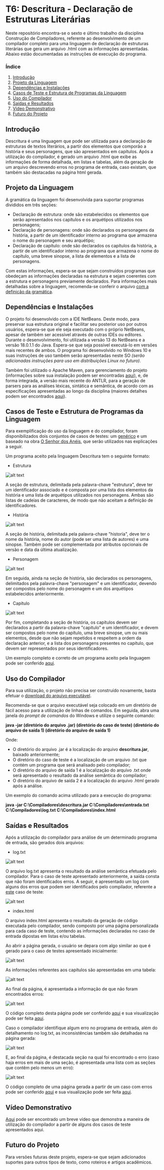 # T6: Descritura - Declaração de Estruturas Literárias

Neste repositório encontra-se o sexto e último trabalho da disciplina Construção de Compiladores, referente ao desenvolvimento de um compilador completo para uma linguagem de declaração de estruturas literárias que gera um arquivo .html com as informações apresentadas. Abaixo estão documentadas as instruções de execução do programa.

### Índice
  <ol>
    <li><a href="#intro">Introdução</a></li>
    <li><a href="#proj">Projeto da Linguagem</a></li>
    <li><a href="#inst">Dependências e Instalações</a></li>
    <li><a href="#casos">Casos de Teste e Estrutura de Programas da Linguagem</a></li>
    <li><a href="#uso">Uso do Compilador</a></li>
    <li><a href="#saida">Saídas e Resultados</a></li>
    <li><a href="#video">Vídeo Demonstrativo</a></li>
    <li><a href="#futuro">Futuro do Projeto</a></li>
  </ol>

## Introdução
<a name="intro"/>

Descritura é uma linguagem que pode ser utilizada para a declaração de estruturas de textos literários, a partir dos elementos que comporão a história e seus personagens, que são apresentados em capítulos. Após a utilização do compilador, é gerado um arquivo .html que exibe as informações de forma detalhada, em listas e tabelas, além da geração de um arquivo descrevendo erros no programa de entrada, caso existam, que também são destacadas na página html gerada.

## Projeto da Linguagem
<a name="proj"/>

A gramática da linguagem foi desenvolvida para suportar programas divididos em três seções:
- Declaração de estrutura: onde são estabelecidos os elementos que serão apresentados nos capítulos e os arquétipos utilizados nos personagens;
- Declaração de personagens: onde são declarados os personagens da história, a partir de um identificador interno ao programa que armazena o nome do personagem e seu arquétipo;
- Declaração de capítulo: onde são declarados os capítulos da história, a partir de um identificador interno ao programa que armazena o nome do capítulo, uma breve sinopse, a lista de elementos e a lista de personagens.

Com estas informações, espera-se que sejam construídos programas que obedeçam as informações declaradas na estrutura e sejam coerentes com a estrutura e personagens previamente declarados. Para informações mais detalhadas sobre a linguagem, recomenda-se conferir o arquivo [com a definição da gramática](https://github.com/GuilhermeSGodoy/Construcao-Compiladores/blob/main/T6/Descritura/src/main/antlr4/br/ufscar/dc/compiladores/descritura/gramatica.g4).

## Dependências e Instalações
<a name="inst"/>

O projeto foi desenvolvido com a IDE NetBeans. Deste modo, para preservar sua estrutura original e facilitar seu posterior uso por outros usuários, espera-se que ele seja executado com o próprio NetBeans, apesar de também ser acessível através de outras IDEs ou editores. Durante o desenvolvimento, foi utilizada a versão 13 do NetBeans e a versão 18.0.1.1 do Java. Espera-se que seja possível executá-lo em versões mais recentes de ambos. O programa foi desenvolvido no Windows 10 e suas instruções de uso também serão apresentadas neste SO *(serão adicionadas instruções para uso em distribuições Linux no futuro)*. 

Também foi utilizado o Apache Maven, para gerenciamento do projeto (informações sobre sua instalação podem ser encontradas [aqui](https://www.devmedia.com.br/introducao-ao-maven/25128#2)), e, de forma integrada, a versão mais recente do ANTLR, para a geração de parsers para as análises léxicas, sintática e semântica, de acordo com as especificações apresentadas ao longo da disciplina (maiores detalhes podem ser encontrados [aqui](https://www.antlr.org/)).

## Casos de Teste e Estrutura de Programas da Linguagem
<a name="casos"/>

Para exemplificação do uso da linguagem e do compilador, foram disponibilizados dois conjuntos de casos de testes: um [genérico](https://github.com/GuilhermeSGodoy/Construcao-Compiladores/tree/main/T6/CasosTeste/generico) e um baseado na obra [O Senhor dos Anéis](https://github.com/GuilhermeSGodoy/Construcao-Compiladores/tree/main/T6/CasosTeste/senhor-dos-aneis), que serão utilizados nas explicações a seguir.

Um programa aceito pela linguagem Descritura tem o seguinte formato:

- Estrutura

![alt text](https://github.com/GuilhermeSGodoy/Construcao-Compiladores/blob/main/T6/Imagens/estrutura.png)

A seção de estrutura, delimitada pela palavra-chave "estrutura", deve ter um identificador associado e é composta por uma lista dos elementos da história e uma lista de arquétipos utilizados nos personagens. Ambas são listas de cadeias de caracteres, de modo que não aceitam a definição de identificadores.

- História

![alt text](https://github.com/GuilhermeSGodoy/Construcao-Compiladores/blob/main/T6/Imagens/historia.png)

A seção de história, delimitada pela palavra-chave "historia", deve ter o nome da história, nome do autor (pode ser uma lista de autores) e uma sinopse. Também pode ser complementada por atributos opcionais de versão e data da última atualização.

- Personagem

![alt text](https://github.com/GuilhermeSGodoy/Construcao-Compiladores/blob/main/T6/Imagens/personagem.png)

Em seguida, ainda na seção de história, são declarados os personagens, delimitados pela palavra-chave "personagem" e um identificador, devendo ser compostos pelo nome do personagem e um dos arquétipos estabelecidos anteriormente.

- Capítulo

![alt text](https://github.com/GuilhermeSGodoy/Construcao-Compiladores/blob/main/T6/Imagens/capitulo.png)

Por fim, completando a seção de história, os capítulos devem ser declarados a partir da palavra-chave "capitulo" e um identificador, e devem ser compostos pelo nome do capítulo, uma breve sinopse, um ou mais elementos, desde que não sejam repetidos e respeitem a ordem da declaração anterior, e a lista dos personagens presentes no capítulo, que devem ser representados por seus identificadores.

Um exemplo completo e correto de um programa aceito pela linguagem pode ser conferido [aqui](https://github.com/GuilhermeSGodoy/Construcao-Compiladores/blob/main/T6/CasosTeste/senhor-dos-aneis/senhor-dos-aneis-certo/senhor-dos-aneis-certo.txt).

## Uso do Compilador
<a name="uso"/>

Para sua utilização, o projeto não precisa ser construído novamente, basta efetuar o [download do arquivo executável](https://drive.google.com/file/d/1KASymbOi7kN4in-A6-7SHSE1YurhagQl/view?usp=sharing).

Recomenda-se que o arquivo executável seja colocado em um diretório de fácil acesso para a utilização de linhas de comandos. Em seguida, abra uma janela do _prompt de comandos_ do Windows e utilize o seguinte comando:

**java -jar (diretório do arquivo .jar) (diretório do caso de teste) (diretório do arquivo de saída 1) (diretório do arquivo de saída 1)**

Onde:
- O diretório do arquivo .jar é a localização do arquivo **descritura.jar**, baixado anteriormente;
- O diretório do caso de teste é a localização de um arquivo .txt que contém um programa que será analisado pelo compilador;
- O diretório do arquivo de saída 1 é a localização do arquivo .txt onde será apresentado o resultado da análise semântica do compilador;
- O diretório do arquivo de saída 2 é a localização do arquivo .html gerado após a análise.

Um exemplo do comando acima utilizado para a execução do programa:

**java -jar C:\Compiladores\descritura.jar C:\Compiladores\entrada.txt C:\Compiladores\log.txt C:\Compiladores\index.html**

## Saídas e Resultados
<a name="saida"/>

Após a utilização do compilador para análise de um determinado programa de entrada, são gerados dois arquivos:

- log.txt

![alt text](https://github.com/GuilhermeSGodoy/Construcao-Compiladores/blob/main/T6/Imagens/log-certo.png)

O arquivo log.txt apresenta o resultado da análise semântica efetuada pelo compilador. Para o caso de teste apresentado anteriormente, a saída consta que não foram identificados erros. A seguir, é apresentado um log com alguns dos erros que podem ser identificados pelo compilador, referente a [este](https://github.com/GuilhermeSGodoy/Construcao-Compiladores/blob/main/T6/CasosTeste/senhor-dos-aneis/senhor-dos-aneis-erro-capitulos/senhor-dos-aneis-erro-capitulos.txt) caso de teste:

![alt text](https://github.com/GuilhermeSGodoy/Construcao-Compiladores/blob/main/T6/Imagens/log-erro.png)

- index.html

O arquivo index.html apresenta o resultado da geração de código executada pelo compilador, sendo composto por uma página personalizada para cada caso de teste, contendo as informações declaradas no caso de entrada dipostas em listas e/ou tabelas.

Ao abrir a página gerada, o usuário se depara com algo similar ao que é gerado para o caso de testes apresentado inicialmente:

![alt text](https://github.com/GuilhermeSGodoy/Construcao-Compiladores/blob/main/T6/Imagens/html-certo-1.png)

As informações referentes aos capítulos são apresentadas em uma tabela:

![alt text](https://github.com/GuilhermeSGodoy/Construcao-Compiladores/blob/main/T6/Imagens/html-certo-2.png)

Ao final da página, é apresentada a informação de que não foram encontrados erros:

![alt text](https://github.com/GuilhermeSGodoy/Construcao-Compiladores/blob/main/T6/Imagens/html-certo-3.png)

O código completo desta página pode ser conferido [aqui](https://github.com/GuilhermeSGodoy/Construcao-Compiladores/blob/main/T6/CasosTeste/senhor-dos-aneis/senhor-dos-aneis-certo/index.html) e sua visualização pode ser feita [aqui](https://github.com/GuilhermeSGodoy/Construcao-Compiladores/blob/main/T6/CasosTeste/senhor-dos-aneis/senhor-dos-aneis-certo/index.pdf).

Caso o compilador identifique algum erro no programa de entrada, além do detalhamento no log.txt, as inconsistências também são detalhadas na página gerada: 

![alt text](https://github.com/GuilhermeSGodoy/Construcao-Compiladores/blob/main/T6/Imagens/html-erro-1.png)

E, ao final da página, é destacada seção na qual foi encontrado o erro (caso haja erros em mais de uma seção, é apresentada uma lista com as seções que contêm pelo menos um erro):

![alt text](https://github.com/GuilhermeSGodoy/Construcao-Compiladores/blob/main/T6/Imagens/html-erro-2.png)

O código completo de uma página gerada a partir de um caso com erros pode ser conferido [aqui](https://github.com/GuilhermeSGodoy/Construcao-Compiladores/blob/main/T6/CasosTeste/senhor-dos-aneis/senhor-dos-aneis-erro-estrutura/index.html) e sua visualização pode ser feita [aqui](https://github.com/GuilhermeSGodoy/Construcao-Compiladores/blob/main/T6/CasosTeste/senhor-dos-aneis/senhor-dos-aneis-erro-estrutura/index.pdf).

## Vídeo Demonstrativo
<a name="video"/>

[Aqui](https://www.youtube.com/watch?v=-mDC5GVmI6E) pode ser encontrado um breve vídeo que demonstra a maneira de utilização do compilador a partir de alguns dos casos de teste apresentados aqui.

## Futuro do Projeto
<a name="futuro"/>

Para versões futuras deste projeto, espera-se que sejam adicionados suportes para outros tipos de texto, como roteiros e artigos acadêmicos.
